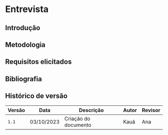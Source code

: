 # Entrevista

## Introdução

## Metodologia

## Requisitos elicitados

## Bibliografia

## Histórico de versão

| Versão | Data       | Descrição            | Autor | Revisor |
| ------ | ---------- | -------------------- | ----- | ------- |
| `1.1`  | 03/10/2023 | Criação do documento | Kauã  | Ana     |
